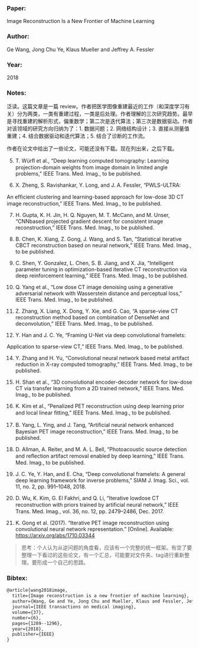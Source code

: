 ### Paper:

Image Reconstruction Is a New Frontier of Machine Learning

### Author:

Ge Wang, Jong Chu Ye, Klaus Mueller and Jeffrey A. Fessler

### Year:

2018

### Notes:

泛读。这篇文章是一篇 review。作者把医学图像重建最近的工作（和深度学习有关）分为两类，一类有重建过程，一类是后处理。作者理解的三次研究趋势。最早是寻找重建的解析形式，偏重数学；第二次是迭代算法；第三次是数据驱动。作者对该领域的研究方向归纳为了：1. 数据问题；2. 网络结构设计；3. 直接从测量值重建；4. 结合数据驱动和迭代算法；5. 结合了诊断的工作流。

作者在论文中给出了一些论文，可能还没有下载。现在列出来，之后下载。

5) T. Würﬂ et al., “Deep learning computed tomography: Learning projection-domain weights from image domain in limited angle problems,” IEEE Trans. Med. Imag., to be published.

6) X. Zheng, S. Ravishankar, Y. Long, and J. A. Fessler, “PWLS-ULTRA:

An efﬁcient clustering and learning-based approach for low-dose 3D CT image reconstruction,” IEEE Trans. Med. Imag., to be published.

7) H. Gupta, K. H. Jin, H. Q. Nguyen, M. T. McCann, and M. Unser, “CNNbased projected gradient descent for consistent image reconstruction,” IEEE Trans. Med. Imag., to be published.

8) B. Chen, K. Xiang, Z. Gong, J. Wang, and S. Tan, “Statistical iterative CBCT reconstruction based on neural network,” IEEE Trans. Med. Imag., to be published.

9) C. Shen, Y. Gonzalez, L. Chen, S. B. Jiang, and X. Jia, “Intelligent parameter tuning in optimization-based iterative CT reconstruction via deep reinforcement learning,” IEEE Trans. Med. Imag., to be published.

10) Q. Yang et al., “Low dose CT image denoising using a generative adversarial network with Wasserstein distance and perceptual loss,” IEEE Trans. Med. Imag., to be published.

12) Z. Zhang, X. Liang, X. Dong, Y. Xie, and G. Cao, “A sparse-view CT reconstruction method based on combination of DenseNet and deconvolution,” IEEE Trans. Med. Imag., to be published.

13) Y. Han and J. C. Ye, “Framing U-Net via deep convolutional framelets:

Application to sparse-view CT,” IEEE Trans. Med. Imag., to be published.

14) Y. Zhang and H. Yu, “Convolutional neural network based metal artifact reduction in X-ray computed tomography,” IEEE Trans. Med. Imag., to be published.

15) H. Shan et al., “3D convolutional encoder-decoder network for low-dose CT via transfer learning from a 2D trained network,” IEEE Trans. Med. Imag., to be published.

19) K. Kim et al., “Penalized PET reconstruction using deep learning prior and local linear ﬁtting,” IEEE Trans. Med. Imag., to be published.

20) B. Yang, L. Ying, and J. Tang, “Artiﬁcial neural network enhanced Bayesian PET image reconstruction,” IEEE Trans. Med. Imag., to be published.

21) D. Allman, A. Reiter, and M. A. L. Bell, “Photoacoustic source detection and reﬂection artifact removal enabled by deep learning,” IEEE Trans. Med. Imag., to be published.

44) J. C. Ye, Y. Han, and E. Cha, “Deep convolutional framelets: A general deep learning framework for inverse problems,” SIAM J. Imag. Sci., vol. 11, no. 2, pp. 991–1048, 2018.

69) D. Wu, K. Kim, G. El Fakhri, and Q. Li, “Iterative lowdose CT reconstruction with priors trained by artiﬁcial neural network,” IEEE Trans. Med. Imag., vol. 36, no. 12, pp. 2479–2486, Dec. 2017.

70) K. Gong et al. (2017). “Iterative PET image reconstruction using convolutional neural network representation.” [Online]. Available: https://arxiv.org/abs/1710.03344

> 思考：个人认为从逆问题的角度看，应该有一个完整的统一框架。有空了要整理一下看过的这些论文，有一个汇总，可能要对文件夹、tag进行重新整理。要形成一个自己的思路。

### Bibtex:

```latex
@article{wang2018image,
  title={Image reconstruction is a new frontier of machine learning},
  author={Wang, Ge and Ye, Jong Chu and Mueller, Klaus and Fessler, Jeffrey A},
  journal={IEEE transactions on medical imaging},
  volume={37},
  number={6},
  pages={1289--1296},
  year={2018},
  publisher={IEEE}
}
```